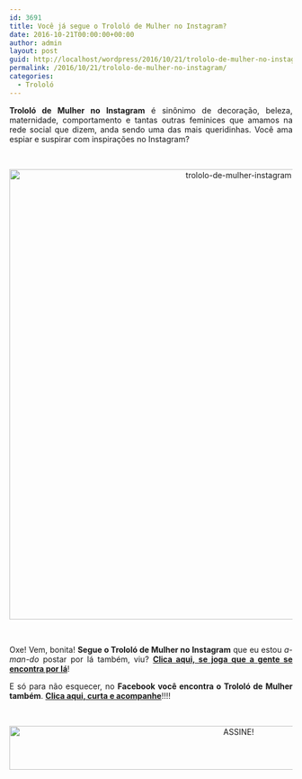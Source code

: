 ```yaml
---
id: 3691
title: Você já segue o Trololó de Mulher no Instagram?
date: 2016-10-21T00:00:00+00:00
author: admin
layout: post
guid: http://localhost/wordpress/2016/10/21/trololo-de-mulher-no-instagram/
permalink: /2016/10/21/trololo-de-mulher-no-instagram/
categories:
  - Trololó
---
```

<p align="justify">
  <strong>Trololó de Mulher no Instagram</strong> é sinônimo de decoração, beleza, maternidade, comportamento e tantas outras feminices que amamos na rede social que dizem, anda sendo uma das mais queridinhas. Você ama espiar e suspirar com inspirações no Instagram?
</p>

&nbsp;

<p align="center">
  <img class="alignnone size-full wp-image-13155" src="http://www.trololodemulher.com.br/blog/wp-content/uploads/2016/10/TROLOLO-DE-MULHER-INSTAGRAM.jpg" alt="trololo-de-mulher-instagram" width="800" height="800" />
</p>

&nbsp;

<p align="justify">
  Oxe! Vem, bonita! <strong>Segue o Trololó de Mulher no Instagram</strong> que eu estou <em>a-man-do</em> postar por lá também, viu? <a href="https://www.instagram.com/trololodemulher/" target="_blank"><strong>Clica aqui, se joga que a gente se encontra por lá</strong></a>!
</p>

<p align="justify">
  E só para não esquecer, no <strong>Facebook você encontra o Trololó de Mulher também</strong>. <a href="https://www.facebook.com/TrololoMulher/" target="_blank"><strong>Clica aqui, curta e acompanhe</strong></a>!!!!
</p>

&nbsp;

<p align="center">
  <a href="http://feedburner.google.com/fb/a/mailverify?uri=blogBichaFemea&loc=en_US" target="_blank"><img class="alignnone size-full wp-image-10439" src="http://www.trololodemulher.com.br/blog/wp-content/uploads/2014/09/ASSINE.png" alt="ASSINE!" width="800" height="78" /></a>
</p>

&nbsp;

&nbsp;